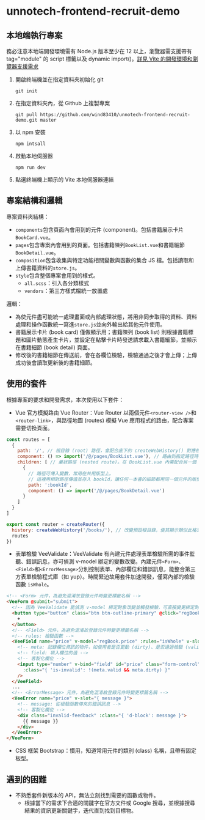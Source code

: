 # unnotech-frontend-recruit-demo

## 本地端執行專案

務必注意本地端開發環境需有 Node.js 版本至少在 12 以上，瀏覽器需支援帶有 tag="module" 的 script 標籤以及 dynamic import()。[詳見 Vite 的開發環境和瀏覽器支援需求](https://vitejs.dev/guide/#browser-support)

1. 開啟終端機並在指定資料夾初始化 git

    `git init`

1. 在指定資料夾內，從 Github 上複製專案

    `git pull https://github.com/wind83410/unnotech-frontend-recruit-demo.git master`

2. 以 npm 安裝

    `npm intsall`

3. 啟動本地伺服器

    `npm run dev`

4. 點選終端機上顯示的 Vite 本地伺服器連結

## 專案結構和邏輯

專案資料夾結構：

* `components`包含頁面內會用到的元件 (component)。包括書籍展示卡片`BookCard.vue`。
* `pages`包含專案內會用到的頁面。包括書籍陳列`BookList.vue`和書籍細節`BookDetail.vue`。
* `composition`包含收集與特定功能相關變數與函數的集合 JS 檔。包括讀取和上傳書籍資料的`store.js`。
* `style`包含整個專案會用到的樣式。
    * `all.scss`：引入各分類樣式
    * `vendors`：第三方樣式檔統一放置處

邏輯：

* 為使元件盡可能統一處理畫面或內部處理狀態，將用非同步取得的資料、資料處理和操作函數統一寫進`store.js`並向外輸出給其他元件使用。
* 書籍展示卡片 (book card) 僅做顯示用；書籍陳列 (book list) 則根據書籍標題和圖片動態產生卡片，並設定在點擊卡片時發送請求載入書籍細節，並顯示在書籍細節 (book detail) 頁面。
* 修改後的書籍細節在傳送前，會在各欄位檢驗，檢驗通過之後才會上傳；上傳成功後會讀取更新後的書籍細節。

## 使用的套件

根據專案的要求和開發需求，本次使用以下套件：

* Vue 官方模擬路由 Vue Router：Vue Router 以兩個元件`<router-view />`和`<router-link>`，與路徑地圖 (routes) 模擬 Vue 應用程式的路由，配合專案需要切換頁面。

```javascript
const routes = [
  {
    path: '/', // 根目錄 (root) 路徑，會配合底下的 createWebHistory() 對應根目錄名稱
    component: () => import('/@/pages/BookList.vue'), // 路由到指定路徑時 <router-view /> 才載入元件
    children: [ // 巢狀路徑 (nested route)。在 BookList.vue 內需配合另一個 <router-view />
      {
        // 路徑可傳入變數，常用在共用版型上。
        // 這裡用相對路徑傳值並存入 bookId，讓任何一本書的細節都用同一個元件的版型
        path: ':bookId',
        component: () => import('/@/pages/BookDetail.vue')
      }
    ]
  }
]

export const router = createRouter({
  history: createWebHistory('/books/'), // 改變預設根目錄，使其顯示類似此格式：your.server.site/books/
  routes
})
```

* 表單檢驗 VeeValidate：VeeValidate 有內建元件處理表單檢驗所需的事件監聽、錯誤訊息，亦可偵測 v-model 綁定的變數改變。內建元件`<Form>`、`<Field>`和`<ErrorMessage>`分別控制表單、內部欄位和錯誤訊息，能整合第三方表單檢驗程式庫（如 yup）。時間緊迫故用套件加速開發，僅寫內部的檢驗函數 `isWhole`。

```html
<!-- <Form> 元件，為避免混淆故登錄元件時變更標籤名稱 -->
<VeeForm @submit="submit">
  <!-- 因為 VeeValidate 能偵測 v-model 綁定對象改變並觸發檢驗，可直接變更綁定對象 -->
  <button type="button" class="btn btn-outline-primary" @click="regBook.price++">
    +
  </button>
  <!-- <Field> 元件，為避免混淆故登錄元件時變更標籤名稱 -->
  <!-- rules: 檢驗函數 -->
  <VeeField name="price" v-model="regBook.price" :rules="isWhole" v-slot="{ meta, field }">
    <!-- meta: 記錄欄位資訊的物件，如使用者是否更動 (dirty)、是否通過檢驗 (valid) -->
    <!-- field: 填入欄位的值 -->
    <!-- 客製化欄位 -->
    <input type="number" v-bind="field" id="price" class="form-control"
      :class="{ 'is-invalid': !(meta.valid && meta.dirty) }"
    />
  </VeeField>
  ...
  <!-- <ErrorMessage> 元件，為避免混淆故登錄元件時變更標籤名稱 -->
  <VeeError name="price" v-slot="{ message }">
    <!-- message: 從檢驗函數傳來的錯誤訊息 -->
    <!-- 客製化欄位 -->
    <div class="invalid-feedback" :class="{ 'd-block': message }">
      {{ message }}
    </div>
  </VeeError>
</VeeForm>
```

* CSS 框架 Bootstrap：慣用，知道常用元件的類別 (class) 名稱，且帶有固定板型。

## 遇到的困難

* 不熟悉套件新版本的 API，無法立刻找到需要的函數或物件。
    * 根據當下的需求下合適的關鍵字在官方文件或 Google 搜尋，並根據搜尋結果的資訊更新關鍵字，迭代直到找到目標物。
